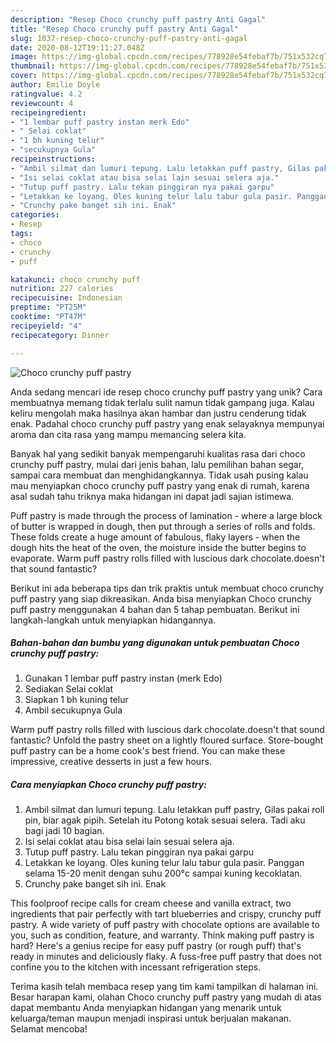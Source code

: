 ```yaml
---
description: "Resep Choco crunchy puff pastry Anti Gagal"
title: "Resep Choco crunchy puff pastry Anti Gagal"
slug: 1037-resep-choco-crunchy-puff-pastry-anti-gagal
date: 2020-08-12T19:11:27.048Z
image: https://img-global.cpcdn.com/recipes/778928e54febaf7b/751x532cq70/choco-crunchy-puff-pastry-foto-resep-utama.jpg
thumbnail: https://img-global.cpcdn.com/recipes/778928e54febaf7b/751x532cq70/choco-crunchy-puff-pastry-foto-resep-utama.jpg
cover: https://img-global.cpcdn.com/recipes/778928e54febaf7b/751x532cq70/choco-crunchy-puff-pastry-foto-resep-utama.jpg
author: Emilie Doyle
ratingvalue: 4.2
reviewcount: 4
recipeingredient:
- "1 lembar puff pastry instan merk Edo"
- " Selai coklat"
- "1 bh kuning telur"
- "secukupnya Gula"
recipeinstructions:
- "Ambil silmat dan lumuri tepung. Lalu letakkan puff pastry, Gilas pakai roll pin, biar agak pipih. Setelah itu Potong kotak sesuai selera. Tadi aku bagi jadi 10 bagian."
- "Isi selai coklat atau bisa selai lain sesuai selera aja."
- "Tutup puff pastry. Lalu tekan pinggiran nya pakai garpu"
- "Letakkan ke loyang. Oles kuning telur lalu tabur gula pasir. Panggan selama 15-20 menit dengan suhu 200°c sampai kuning kecoklatan."
- "Crunchy pake banget sih ini. Enak"
categories:
- Resep
tags:
- choco
- crunchy
- puff

katakunci: choco crunchy puff 
nutrition: 227 calories
recipecuisine: Indonesian
preptime: "PT25M"
cooktime: "PT47M"
recipeyield: "4"
recipecategory: Dinner

---
```



![Choco crunchy puff pastry](https://img-global.cpcdn.com/recipes/778928e54febaf7b/751x532cq70/choco-crunchy-puff-pastry-foto-resep-utama.jpg)

Anda sedang mencari ide resep choco crunchy puff pastry yang unik? Cara membuatnya memang tidak terlalu sulit namun tidak gampang juga. Kalau keliru mengolah maka hasilnya akan hambar dan justru cenderung tidak enak. Padahal choco crunchy puff pastry yang enak selayaknya mempunyai aroma dan cita rasa yang mampu memancing selera kita.

Banyak hal yang sedikit banyak mempengaruhi kualitas rasa dari choco crunchy puff pastry, mulai dari jenis bahan, lalu pemilihan bahan segar, sampai cara membuat dan menghidangkannya. Tidak usah pusing kalau mau menyiapkan choco crunchy puff pastry yang enak di rumah, karena asal sudah tahu triknya maka hidangan ini dapat jadi sajian istimewa.

Puff pastry is made through the process of lamination - where a large block of butter is wrapped in dough, then put through a series of rolls and folds. These folds create a huge amount of fabulous, flaky layers - when the dough hits the heat of the oven, the moisture inside the butter begins to evaporate. Warm puff pastry rolls filled with luscious dark chocolate.doesn&#39;t that sound fantastic?


Berikut ini ada beberapa tips dan trik praktis untuk membuat choco crunchy puff pastry yang siap dikreasikan. Anda bisa menyiapkan Choco crunchy puff pastry menggunakan 4 bahan dan 5 tahap pembuatan. Berikut ini langkah-langkah untuk menyiapkan hidangannya.

<!--inarticleads1-->

##### Bahan-bahan dan bumbu yang digunakan untuk pembuatan Choco crunchy puff pastry:

1. Gunakan 1 lembar puff pastry instan (merk Edo)
1. Sediakan  Selai coklat
1. Siapkan 1 bh kuning telur
1. Ambil secukupnya Gula


Warm puff pastry rolls filled with luscious dark chocolate.doesn&#39;t that sound fantastic? Unfold the pastry sheet on a lightly floured surface. Store-bought puff pastry can be a home cook&#39;s best friend. You can make these impressive, creative desserts in just a few hours. 

<!--inarticleads2-->

##### Cara menyiapkan Choco crunchy puff pastry:

1. Ambil silmat dan lumuri tepung. Lalu letakkan puff pastry, Gilas pakai roll pin, biar agak pipih. Setelah itu Potong kotak sesuai selera. Tadi aku bagi jadi 10 bagian.
1. Isi selai coklat atau bisa selai lain sesuai selera aja.
1. Tutup puff pastry. Lalu tekan pinggiran nya pakai garpu
1. Letakkan ke loyang. Oles kuning telur lalu tabur gula pasir. Panggan selama 15-20 menit dengan suhu 200°c sampai kuning kecoklatan.
1. Crunchy pake banget sih ini. Enak


This foolproof recipe calls for cream cheese and vanilla extract, two ingredients that pair perfectly with tart blueberries and crispy, crunchy puff pastry. A wide variety of puff pastry with chocolate options are available to you, such as condition, feature, and warranty. Think making puff pastry is hard? Here&#39;s a genius recipe for easy puff pastry (or rough puff) that&#39;s ready in minutes and deliciously flaky. A fuss-free puff pastry that does not confine you to the kitchen with incessant refrigeration steps. 

Terima kasih telah membaca resep yang tim kami tampilkan di halaman ini. Besar harapan kami, olahan Choco crunchy puff pastry yang mudah di atas dapat membantu Anda menyiapkan hidangan yang menarik untuk keluarga/teman maupun menjadi inspirasi untuk berjualan makanan. Selamat mencoba!
